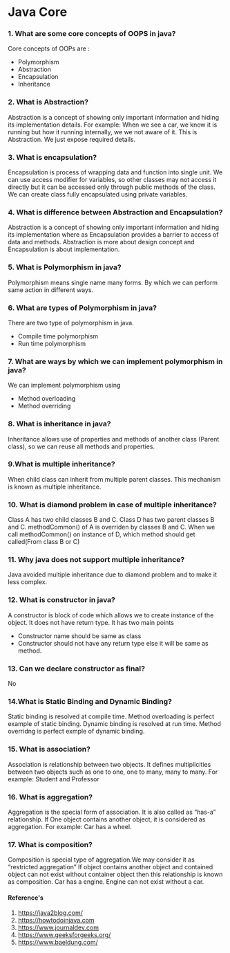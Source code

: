 # Java Core
### 1. What are some core concepts of OOPS in java?
Core concepts of OOPs are :
- Polymorphism
- Abstraction
- Encapsulation
- Inheritance

### 2. What is Abstraction?
Abstraction is a concept of showing only important information and hiding its implementation details.
For example:
When we see a car, we know it is running but how it running internally, we we not aware of it.
This is Abstraction. We just expose required details.

### 3. What is encapsulation?
Encapsulation is process of wrapping data and function into single unit. We can use access modifier for variables, so other classes may not access it directly but it can be accessed only through public methods of the class.
We can create class fully encapsulated using private variables.

### 4. What is difference between Abstraction and Encapsulation?
Abstraction is a concept of showing only important information and hiding its implementation where as Encapsulation provides a barrier to access of data and methods.
Abstraction is more about design concept and Encapsulation is about implementation.

### 5. What is Polymorphism in java?
Polymorphism means single name many forms. By which we can perform same action in different ways.

### 6. What are types of Polymorphism in java?
There are two type of polymorphism in java.
- Compile time polymorphism
- Run time polymorphism

### 7. What are ways by which we can implement polymorphism in java?
We can implement polymorphism using
- Method overloading
- Method overriding

### 8. What is inheritance in java?
Inheritance allows use of properties and methods of another class (Parent class), so we can reuse all methods and properties.

### 9.What is multiple inheritance?
When child class can inherit from multiple parent classes. This mechanism is known as multiple inheritance.

### 10. What is diamond problem in case of multiple inheritance?
Class A has two child classes B and C.
Class D has two parent classes B and C.
methodCommon() of A is overriden by classes B and C.
When we call methodCommon() on instance of D, which method should get called(From class B or C)

### 11. Why java does not support multiple inheritance?
Java avoided multiple inheritance due to diamond problem and to make it less complex.

### 12. What is constructor in java?
A constructor is block of code which allows we to create instance of the object. It does not have return type.
It has two main points
- Constructor name should be same as class
- Constructor should not have any return type else it will be same as method.

### 13. Can we declare constructor as final?
No

### 14.What is Static Binding and Dynamic Binding?
Static binding is resolved at compile time. Method overloading is perfect example of static binding.
Dynamic binding is resolved at run time. Method overridng is perfect exmple of dynamic binding.

### 15. What is association?
Association is relationship between two objects. It defines multiplicities between two objects such as one to one, one to many, many to many.
For example: 
Student and Professor

### 16. What is aggregation?
Aggregation is the special form of association. It is also called as “has-a” relationship. If One object contains another object, it is considered as aggregation.
For example:
Car has a wheel.

### 17. What is composition?
Composition is special type of aggregation.We may consider it as “restricted aggregation” If object contains another object and contained object can not exist without container object then this relationship is known as composition.
Car has a engine. Engine can not exist without a car.


#### Reference's ####
01. https://java2blog.com/
02. https://howtodoinjava.com
03. https://www.journaldev.com
04. https://www.geeksforgeeks.org/
05. https://www.baeldung.com/


